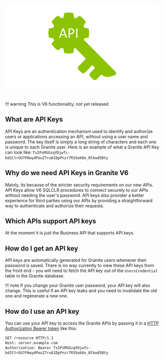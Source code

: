 ![](api-key.png)

#

!!! warning
    This is V6 functionality, not yet released

## What are API Keys

API Keys are an authentication mechanism used to identify and authorize users or applications accessing an API, without using a user name and password. 
The key itself is simply a long string of characters and each one is unique to each Granite user. 
Here is an example of what a Granite API Key can look like: `TsIPsMSGzqYDjwTc-bd2CtrGU7FHwydPeuZ7ruA1DpPnzr7R3Swk8o_Nlkwd5Bty`

## Why do we need API Keys in Granite V6
Mainly, its because of the stricter security requirements on our new APIs.  
API Keys allow V6 SQLCLR procedures to connect securely to our APIs without needing the user's password.
API keys also provider a better experience for third parties using our APIs by providing a straightforward way to authenticate and authorize their requests.


## Which APIs support API keys

At the moment it is just the Business API that supports API keys. 

## How do I get an API key

API keys are automatically generated for Granite users whenever their password is saved. 
There is no way currently to view these API keys from the front end - you will need to fetch the API key out of the `UsersCredential` table in the Granite database.

!!! note 
    If you change your Granite user password, your API key will also change. 
    This is useful if an API key leaks and you need to invalidate the old one and regenerate a new one.

## How do I use an API key

You can use your API key to access the Granite APIs by passing it in a [HTTP Authorization Bearer token](https://datatracker.ietf.org/doc/html/rfc6750#section-2.1) like this:

```http
GET /resource HTTP/1.1
Host: server.example.com
Authorization: Bearer TsIPsMSGzqYDjwTc-bd2CtrGU7FHwydPeuZ7ruA1DpPnzr7R3Swk8o_Nlkwd5Bty
```